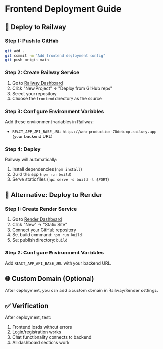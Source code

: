 # Frontend Deployment Guide

## 🚀 Deploy to Railway

### Step 1: Push to GitHub
```bash
git add .
git commit -m "Add frontend deployment config"
git push origin main
```

### Step 2: Create Railway Service
1. Go to [Railway Dashboard](https://railway.app/dashboard)
2. Click "New Project" → "Deploy from GitHub repo"
3. Select your repository
4. Choose the `frontend` directory as the source

### Step 3: Configure Environment Variables
Add these environment variables in Railway:
- `REACT_APP_API_BASE_URL`: `https://web-production-70deb.up.railway.app` (your backend URL)

### Step 4: Deploy
Railway will automatically:
1. Install dependencies (`npm install`)
2. Build the app (`npm run build`)
3. Serve static files (`npx serve -s build -l $PORT`)

## 🔧 Alternative: Deploy to Render

### Step 1: Create Render Service
1. Go to [Render Dashboard](https://dashboard.render.com)
2. Click "New" → "Static Site"
3. Connect your GitHub repository
4. Set build command: `npm run build`
5. Set publish directory: `build`

### Step 2: Configure Environment Variables
Add `REACT_APP_API_BASE_URL` with your backend URL.

## 🌐 Custom Domain (Optional)
After deployment, you can add a custom domain in Railway/Render settings.

## ✅ Verification
After deployment, test:
1. Frontend loads without errors
2. Login/registration works
3. Chat functionality connects to backend
4. All dashboard sections work 